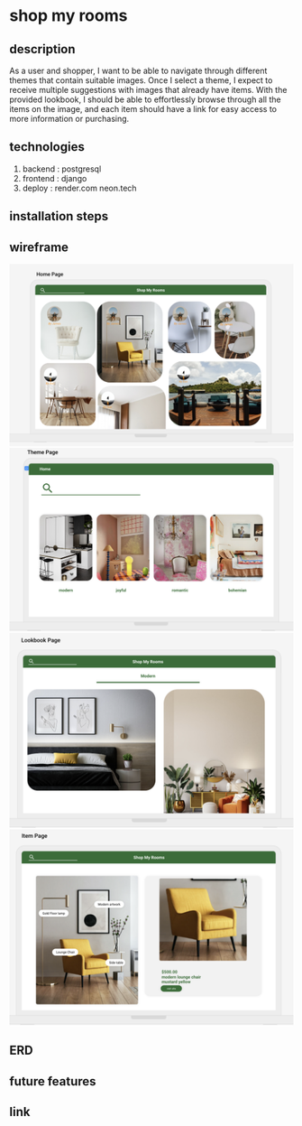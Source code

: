 # shop my rooms

## description
As a user and shopper, I want to be able to navigate through different themes that contain suitable images. Once I select a theme, I expect to receive multiple suggestions with images that already have items. With the provided lookbook, I should be able to effortlessly browse through all the items on the image, and each item should have a link for easy access to more information or purchasing.

## technologies 
1. backend : postgresql
2. frontend : django
3. deploy : render.com neon.tech

## installation steps

## wireframe 
![project4 homepage screenshot](pj4_homepage.png)
![project4 theme screenshot](pj4_themepage.png)
![project4 lookbook screenshot](pj4_lookbookpage.png)
![project4 item screenshot](pj4_itempage.png)

## ERD 

## future features

## link

